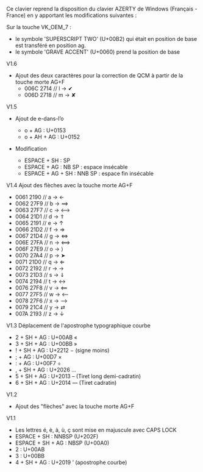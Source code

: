 Ce clavier reprend la disposition du clavier AZERTY de Windows (Français - France) en y apportant les modifications suivantes :

Sur la touche VK_OEM_7 : 

- le symbole 'SUPERSCRIPT TWO' (U+00B2) qui était en position de base est transféré en position ag.
- le symbole 'GRAVE ACCENT' (U+0060) prend la position de base

V1.6

* Ajout des deux caractères pour la correction de QCM à partir de la touche morte AG+F
  * 006C	2714	// l -> ✔
  * 006D	2718	// m -> ✘

V1.5

- Ajout de e-dans-l’o 
  - o + AG      : U+0153
  - o + AH + AG : U+0152
  
- Modification
  - ESPACE + SH      : SP
  - ESPACE + AG      : NB SP   : espace insécable
  - ESPACE + AG + SH : NNB SP  : espace fin insécable

V1.4 Ajout des flèches avec la touche morte AG+F
- 0061	2190	// a -> ←
- 0062	27F9	// b -> ⟹
- 0063	27F7	// c -> ⟷
- 0064	21D1	// d -> ⇑
- 0065	2191	// e -> ↑
- 0066	21D2	// f -> ⇒
- 0067	21D4	// g -> ⇔
- 006E	27FA	// n -> ⟺
- 006F	27E9	// o -> ⟩
- 0070	27A4	// p -> ➤
- 0071	21D0	// q -> ⇐
- 0072	2192	// r -> →
- 0073	21D3	// s -> ⇓
- 0074	2194	// t -> ↔
- 0076	27F8	// v -> ⟸
- 0077	27F5	// w -> ⟵
- 0078	27F6	// x -> ⟶
- 0079	21C4	// y -> ⇄
- 007A	2193	// z -> ↓

V1.3
Déplacement de l'apostrophe typographique courbe
- 2 + SH + AG : U+00AB «
- 3 + SH + AG : U+00BB »
- ! + SH + AG : U+2212 − (signe moins)
- ; + AG      : U+00D7 ×
- : + AG      : U+00F7 ÷
- , + SH + AG : U+2026 …
- 5 + SH + AG : U+2013 – (Tiret long demi-cadratin)
- 6 + SH + AG : U+2014 — (Tiret cadratin)


V1.2
- Ajout des "flèches" avec la touche morte AG+F

V1.1
- Les lettres é, è, à, ù, ç sont mise en majuscule avec CAPS LOCK
- ESPACE + SH : NNBSP (U+202F)
- ESPACE + SH + AG : NBSP (U+00A0)
- 2 : U+00AB
- 3 : U+00BB
- 4 + SH + AG : U+2019 ’ (apostrophe courbe)


